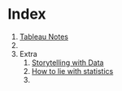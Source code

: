# Index
1. [Tableau Notes](notes/tableau/tableau_index.md)
2. 
3. Extra
	1. [Storytelling with Data](notes/extra/story_telling_cole.md)
	2. [How to lie with statistics](notes/extra/howtoliewstats.md)
	3. 